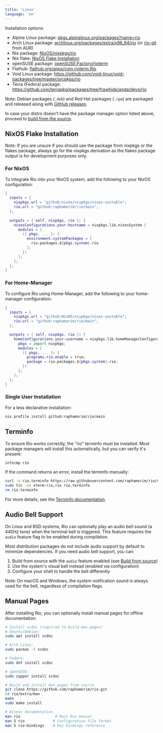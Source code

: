 ```yaml
---
title: 'Linux'
language: 'en'
---
```


Installation options:

- Alpine Linux package: [pkgs.alpinelinux.org/packages?name=rio](https://pkgs.alpinelinux.org/packages?name=rio)
- Arch Linux package: [archlinux.org/packages/extra/x86_64/rio](https://archlinux.org/packages/extra/x86_64/rio) (or [rio-git](https://aur.archlinux.org/packages/rio-git) from AUR)
- Nix package: [NixOS/nixpkgs/rio](https://github.com/NixOS/nixpkgs/blob/nixos-unstable/pkgs/by-name/ri/rio/package.nix)
- Nix flake: [NixOS Flake Installation](#nixos-flake-installation)
- openSUSE package: [openSUSE:Factory/rioterm](https://software.opensuse.org/package/rioterm)
- Flathub: [flathub.org/apps/com.rioterm.Rio](https://flathub.org/apps/com.rioterm.Rio)
- Void Linux package: https://github.com/void-linux/void-packages/tree/master/srcpkgs/rio
- Terra (Fedora) package: https://github.com/terrapkg/packages/tree/frawhide/anda/devs/rio

Note: Debian packages (`.deb`) and Red Hat packages (`.rpm`) are packaged and released along with [GitHub releases](https://github.com/raphamorim/rio/releases).

In case your distro doesn't have the package manager option listed above, proceed to [build from the source](/docs/install/build-from-source).

## NixOS Flake Installation

Note: If you are unsure if you should use the package from nixpkgs or the flakes package, always go for the nixpkgs derivation as the flakes package output is for development purposes only.

### For NixOS

To integrate Rio into your NixOS system, add the following to your NixOS configuration:

```nix
{
  inputs = {
    nixpkgs.url = "github:nixos/nixpkgs/nixos-unstable";
    rio.url = "github:raphamorim/rio/main";
  };
  
  outputs = { self, nixpkgs, rio }: {
    nixosConfigurations.your-hostname = nixpkgs.lib.nixosSystem {
      modules = [
        ({ pkgs, ... }: {
          environment.systemPackages = [
            rio.packages.${pkgs.system}.rio
          ];
        })
      ];
    };
  };
}
```

### For Home-Manager

To configure Rio using Home-Manager, add the following to your home-manager configuration:

```nix
{
  inputs = {
    nixpkgs.url = "github:NixOS/nixpkgs/nixos-unstable";
    rio.url = "github:raphamorim/rio/main";
  };

  outputs = { self, nixpkgs, rio }: {
    homeConfigurations.your-username = nixpkgs.lib.homeManagerConfiguration {
      pkgs = import nixpkgs;
      modules = [
        ({ pkgs, ... }: {
          programs.rio.enable = true;
          package = rio.packages.${pkgs.system}.rio;
        })
      ];
    };
  };
}
```

### Single User Installation

For a less declarative installation:

```bash
nix profile install github:raphamorim/rio/main
```

## Terminfo

To ensure Rio works correctly, the "rio" terminfo must be installed. Most package managers will install this automatically, but you can verify it's present:

```bash
infocmp rio
```

If the command returns an error, install the terminfo manually:

```bash
curl -o rio.terminfo https://raw.githubusercontent.com/raphamorim/rio/main/misc/rio.terminfo
sudo tic -xe xterm-rio,rio rio.terminfo
rm rio.terminfo
```

For more details, see the [Terminfo documentation](/docs/install/terminfo).

## Audio Bell Support

On Linux and BSD systems, Rio can optionally play an audio bell sound (a 440Hz tone) when the terminal bell is triggered. This feature requires the `audio` feature flag to be enabled during compilation.

Most distribution packages do not include audio support by default to minimize dependencies. If you need audio bell support, you can:

1. Build from source with the `audio` feature enabled (see [Build from source](/docs/install/build-from-source))
2. Use the system's visual bell instead (enabled via configuration)
3. Configure your shell to handle the bell differently

Note: On macOS and Windows, the system notification sound is always used for the bell, regardless of compilation flags.

## Manual Pages

After installing Rio, you can optionally install manual pages for offline documentation:

```bash
# Install scdoc (required to build man pages)
# Ubuntu/Debian:
sudo apt install scdoc

# Arch Linux:
sudo pacman -S scdoc

# Fedora:
sudo dnf install scdoc

# openSUSE:
sudo zypper install scdoc

# Build and install man pages from source
git clone https://github.com/raphamorim/rio.git
cd rio/extra/man
make
sudo make install

# Access documentation
man rio                # Main Rio manual
man 5 rio             # Configuration file format
man 5 rio-bindings    # Key bindings reference
```
